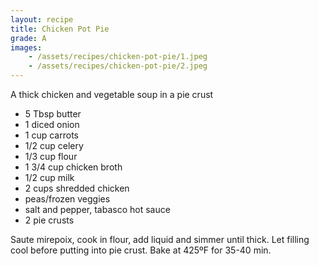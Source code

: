 ```yaml
---
layout: recipe
title: Chicken Pot Pie
grade: A
images:
    - /assets/recipes/chicken-pot-pie/1.jpeg
    - /assets/recipes/chicken-pot-pie/2.jpeg
---
```

<!-- stub -->
A thick chicken and vegetable soup in a pie crust
<!-- endstub -->

- 5 Tbsp butter
- 1 diced onion
- 1 cup carrots
- 1/2 cup celery
- 1/3 cup flour
- 1 3/4 cup chicken broth
- 1/2 cup milk
- 2 cups shredded chicken
- peas/frozen veggies
- salt and pepper, tabasco hot sauce
- 2 pie crusts

Saute mirepoix, cook in flour, add liquid and simmer until thick. 
Let filling cool before putting into pie crust. Bake at 425ºF for 35-40 min.


